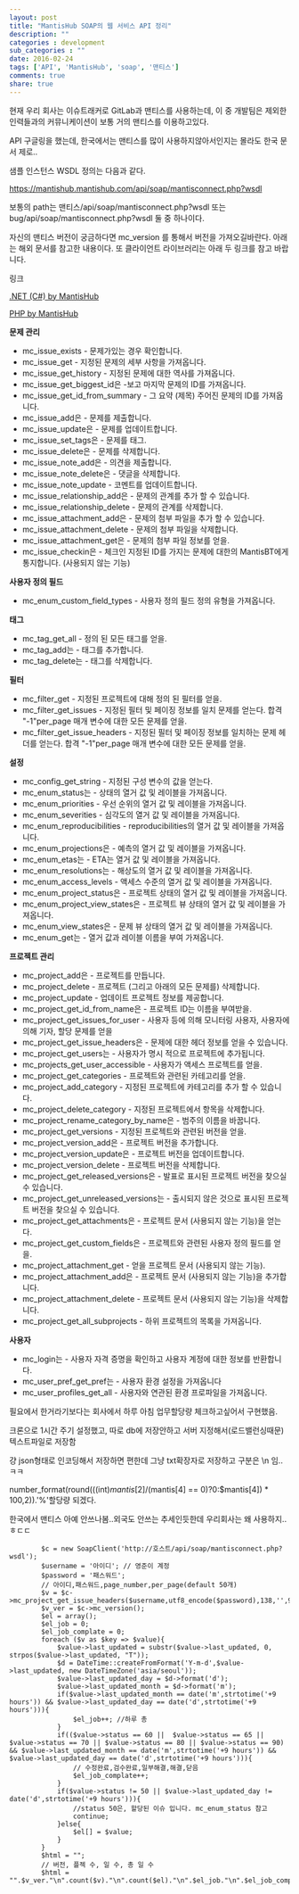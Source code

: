 ```yaml
---
layout: post
title: "MantisHub SOAP의 웹 서비스 API 정리"
description: ""
categories : development
sub_categories : ""
date: 2016-02-24
tags: ['API', 'MantisHub', 'soap', '맨티스']
comments: true
share: true
---
```


현재 우리 회사는 이슈트래커로 GitLab과 맨티스를 사용하는데, 이 중 개발팀은 제외한 인력들과의 커뮤니케이션이 보통 거의 맨티스를
이용하고있다.

API 구글링을 했는데, 한국에서는 맨티스를 많이 사용하지않아서인지는 몰라도 한국 문서 제로..

  

샘플 인스턴스 WSDL 정의는 다음과 같다.

https://mantishub.mantishub.com/api/soap/mantisconnect.php?wsdl

  

보통의 path는 맨티스/api/soap/mantisconnect.php?wsdl 또는
bug/api/soap/mantisconnect.php?wsdl 둘 중 하나이다.

자신의 맨티스 버전이 궁금하다면 mc_version 를 통해서 버전을 가져오길바란다. 아래는 해외 문서를 참고한 내용이다. 또 클라이언트
라이브러리는 아래 두 링크를 참고 바랍니다.

  

링크

[.NET (C#) by MantisHub](https://github.com/mantishub/MantisDotNetClient)

[PHP by MantisHub](https://github.com/mantishub/MantisPhpClient)

  

**문제 관리**

  * mc_issue_exists - 문제가있는 경우 확인합니다.
  * mc_issue_get - 지정된 문제의 세부 사항을 가져옵니다.
  * mc_issue_get_history - 지정된 문제에 대한 역사를 가져옵니다.
  * mc_issue_get_biggest_id은 -보고 마지막 문제의 ID를 가져옵니다.
  * mc_issue_get_id_from_summary - 그 요약 (제목) 주어진 문제의 ID를 가져옵니다.
  * mc_issue_add은 - 문제를 제출합니다.
  * mc_issue_update은 - 문제를 업데이트합니다.
  * mc_issue_set_tags은 - 문제를 태그.
  * mc_issue_delete은 - 문제를 삭제합니다.
  * mc_issue_note_add은 - 의견을 제출합니다.
  * mc_issue_note_delete은 - 댓글을 삭제합니다.
  * mc_issue_note_update - 코멘트를 업데이트합니다.
  * mc_issue_relationship_add은 - 문제의 관계를 추가 할 수 있습니다.
  * mc_issue_relationship_delete - 문제의 관계를 삭제합니다.
  * mc_issue_attachment_add은 - 문제의 첨부 파일을 추가 할 수 있습니다.
  * mc_issue_attachment_delete - 문제의 첨부 파일을 삭제합니다.
  * mc_issue_attachment_get은 - 문제의 첨부 파일 정보를 얻을.
  * mc_issue_checkin은 - 체크인 지정된 ID를 가지는 문제에 대한의 MantisBT에게 통지합니다. (사용되지 않는 기능)

  

**사용자 정의 필드**

  * mc_enum_custom_field_types - 사용자 정의 필드 정의 유형을 가져옵니다.

**태그**

  * mc_tag_get_all - 정의 된 모든 태그를 얻을.
  * mc_tag_add는 - 태그를 추가합니다.
  * mc_tag_delete는 - 태그를 삭제합니다.

  

**필터**

  * mc_filter_get - 지정된 프로젝트에 대해 정의 된 필터를 얻을.
  * mc_filter_get_issues - 지정된 필터 및 페이징 정보를 일치 문제를 얻는다. 합격 "-1"per_page 매개 변수에 대한 모든 문제를 얻을.
  * mc_filter_get_issue_headers - 지정된 필터 및 페이징 정보를 일치하는 문제 헤더를 얻는다. 합격 "-1"per_page 매개 변수에 대한 모든 문제를 얻을.

  

**설정**

  * mc_config_get_string - 지정된 구성 변수의 값을 얻는다.
  * mc_enum_status는 - 상태의 열거 값 및 레이블을 가져옵니다.
  * mc_enum_priorities - 우선 순위의 열거 값 및 레이블을 가져옵니다.
  * mc_enum_severities - 심각도의 열거 값 및 레이블을 가져옵니다.
  * mc_enum_reproducibilities - reproducibilities의 열거 값 및 레이블을 가져옵니다.
  * mc_enum_projections은 - 예측의 열거 값 및 레이블을 가져옵니다.
  * mc_enum_etas는 - ETA는 열거 값 및 레이블을 가져옵니다.
  * mc_enum_resolutions는 - 해상도의 열거 값 및 레이블을 가져옵니다.
  * mc_enum_access_levels - 액세스 수준의 열거 값 및 레이블을 가져옵니다.
  * mc_enum_project_status은 - 프로젝트 상태의 열거 값 및 레이블을 가져옵니다.
  * mc_enum_project_view_states은 - 프로젝트 뷰 상태의 열거 값 및 레이블을 가져옵니다.
  * mc_enum_view_states은 - 문제 뷰 상태의 열거 값 및 레이블을 가져옵니다.
  * mc_enum_get는 - 열거 값과 레이블 이름을 부여 가져옵니다.

  

**프로젝트 관리**

  * mc_project_add은 - 프로젝트를 만듭니다.
  * mc_project_delete - 프로젝트 (그리고 아래의 모든 문제를) 삭제합니다.
  * mc_project_update - 업데이트 프로젝트 정보를 제공합니다.
  * mc_project_get_id_from_name은 - 프로젝트 ID는 이름을 부여받을.
  * mc_project_get_issues_for_user - 사용자 등에 의해 모니터링 사용자, 사용자에 의해 기자, 할당 문제를 얻을
  * mc_project_get_issue_headers은 - 문제에 대한 헤더 정보를 얻을 수 있습니다.
  * mc_project_get_users는 - 사용자가 명시 적으로 프로젝트에 추가됩니다.
  * mc_projects_get_user_accessible - 사용자가 액세스 프로젝트를 얻을.
  * mc_project_get_categories - 프로젝트와 관련된 카테고리를 얻을.
  * mc_project_add_category - 지정된 프로젝트에 카테고리를 추가 할 수 있습니다.
  * mc_project_delete_category - 지정된 프로젝트에서 항목을 삭제합니다.
  * mc_project_rename_category_by_name은 - 범주의 이름을 바꿉니다.
  * mc_project_get_versions - 지정된 프로젝트와 관련된 버전을 얻을.
  * mc_project_version_add은 - 프로젝트 버전을 추가합니다.
  * mc_project_version_update은 - 프로젝트 버전을 업데이트합니다.
  * mc_project_version_delete - 프로젝트 버전을 삭제합니다.
  * mc_project_get_released_versions은 - 발표로 표시된 프로젝트 버전을 찾으실 수 있습니다.
  * mc_project_get_unreleased_versions는 - 출시되지 않은 것으로 표시된 프로젝트 버전을 찾으실 수 있습니다.
  * mc_project_get_attachments은 - 프로젝트 문서 (사용되지 않는 기능)을 얻는다.
  * mc_project_get_custom_fields은 - 프로젝트와 관련된 사용자 정의 필드를 얻을.
  * mc_project_attachment_get - 얻을 프로젝트 문서 (사용되지 않는 기능).
  * mc_project_attachment_add은 - 프로젝트 문서 (사용되지 않는 기능)을 추가합니다.
  * mc_project_attachment_delete - 프로젝트 문서 (사용되지 않는 기능)을 삭제합니다.
  * mc_project_get_all_subprojects - 하위 프로젝트의 목록을 가져옵니다.

  

**사용자**

  * mc_login는 - 사용자 자격 증명을 확인하고 사용자 계정에 대한 정보를 반환합니다.
  * mc_user_pref_get_pref는 - 사용자 환경 설정을 가져옵니다
  * mc_user_profiles_get_all - 사용자와 연관된 환경 프로파일을 가져옵니다.

  

필요에서 한거라기보다는 회사에서 하루 아침 업무할당량 체크하고싶어서 구현했음.

크론으로 1시간 주기 설정했고, 따로 db에 저장안하고 서버 지정해서(로드밸런싱때문) 텍스트파일로 저장함

걍 json형태로 인코딩해서 저장하면 편한데 그냥 txt확장자로 저장하고 구분은 \n 임.. ㅋㅋ

  

number_format(round(((int)$mantis[2]/($mantis[4] == 0)?0:$mantis[4]) *
100,2)).'%'할당량 되겠다.

한국에서 맨티스 아예 안쓰나봄..외국도 안쓰는 추세인듯한데 우리회사는 왜 사용하지.. ㅎㄷㄷ

  

            $c = new SoapClient('http://호스트/api/soap/mantisconnect.php?wsdl');
            $username = '아이디'; // 영준이 계정
            $password = '패스워드';
            // 아이디,패스워드,page_number,per_page(default 50개)
            $v = $c->mc_project_get_issue_headers($username,utf8_encode($password),138,'',999);
            $v_ver = $c->mc_version();
            $el = array();
            $el_job = 0;
            $el_job_complate = 0;
            foreach ($v as $key => $value){
                $value->last_updated = substr($value->last_updated, 0, strpos($value->last_updated, "T"));
                $d = DateTime::createFromFormat('Y-m-d',$value->last_updated, new DateTimeZone('asia/seoul'));
                $value->last_updated_day = $d->format('d');
                $value->last_updated_month = $d->format('m');
                if($value->last_updated_month == date('m',strtotime('+9 hours')) && $value->last_updated_day == date('d',strtotime('+9 hours'))){
                    $el_job++; //하루 총
                }
                if(($value->status == 60 ||  $value->status == 65 || $value->status == 70 || $value->status == 80 || $value->status == 90) && $value->last_updated_month == date('m',strtotime('+9 hours')) && $value->last_updated_day == date('d',strtotime('+9 hours'))){
                    // 수정완료,검수완료,일부해결,해결,닫음
                    $el_job_complate++;
                }
                if($value->status != 50 || $value->last_updated_day != date('d',strtotime('+9 hours'))){
                    //status 50은, 할당된 이슈 입니다. mc_enum_status 참고
                    continue;
                }else{
                    $el[] = $value;
                }
            }
            $html = "";
            // 버전, 플젝 수, 일 수, 총 일 수
            $html = "".$v_ver."\n".count($v)."\n".count($el)."\n".$el_job."\n".$el_job_complate."";

  

